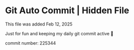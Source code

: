 # Git Auto Commit | Hidden File

This file was added Feb 12, 2025

Just for fun and keeping my daily git commit active 🤪

commit number: 225344
